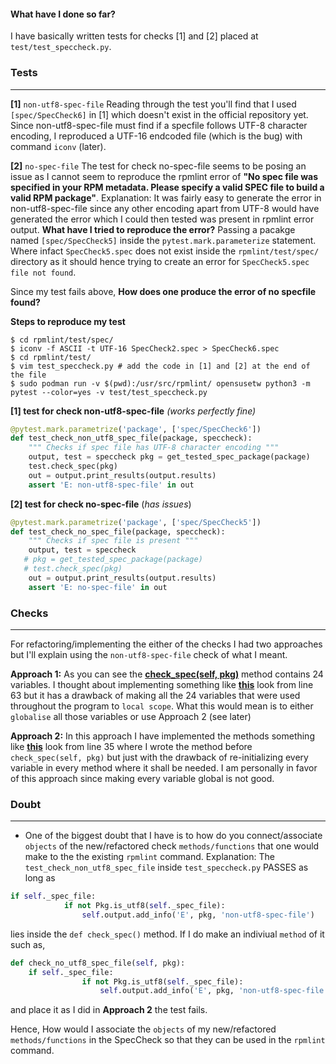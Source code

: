 #### What have I done so far?

I have basically written tests for checks [1] and [2]
placed at `test/test_speccheck.py`. 

### Tests
-------------
**[1]** `non-utf8-spec-file`
Reading through the test you'll find that I used `[spec/SpecCheck6]` 
in [1] which doesn't exist in the official repository yet. Since non-utf8-spec-file 
must find if a specfile follows UTF-8 character encoding, I reproduced a UTF-16 
endcoded file (which is the bug) with command `iconv` (later). 

**[2]** `no-spec-file`
The test for check no-spec-file seems to be posing an issue as I cannot seem to 
reproduce the rpmlint error of 
**"No spec file was specified in your RPM metadata. Please specify a valid SPEC file to build a valid RPM package"**.
Explanation:
It was fairly easy to generate the error in non-utf8-spec-file since any other encoding apart from
UTF-8 would have generated the error which I could then tested was present in rpmlint error output.
**What have I tried to reproduce the error?**
Passing a pacakge named `[spec/SpecCheck5]` inside the `pytest.mark.parameterize` statement.
Where infact `SpecCheck5.spec` does not exist inside the `rpmlint/test/spec/` directory as it 
should hence trying to create an error for `SpecCheck5.spec file not found`.

Since my test fails above,
**How does one produce the error of no specfile found?**

**Steps to reproduce my test**
```
$ cd rpmlint/test/spec/
$ iconv -f ASCII -t UTF-16 SpecCheck2.spec > SpecCheck6.spec
$ cd rpmlint/test/
$ vim test_speccheck.py # add the code in [1] and [2] at the end of the file
$ sudo podman run -v $(pwd):/usr/src/rpmlint/ opensusetw python3 -m pytest --color=yes -v test/test_speccheck.py
```

**[1] test for check non-utf8-spec-file**
*(works perfectly fine)* 
```python
@pytest.mark.parametrize('package', ['spec/SpecCheck6']) 
def test_check_non_utf8_spec_file(package, speccheck): 
    """ Checks if spec file has UTF-8 character encoding """ 
    output, test = speccheck pkg = get_tested_spec_package(package) 
    test.check_spec(pkg) 
    out = output.print_results(output.results) 
    assert 'E: non-utf8-spec-file' in out
```

**[2] test for check no-spec-file**
(*has issues*)

```python
@pytest.mark.parametrize('package', ['spec/SpecCheck5'])
def test_check_no_spec_file(package, speccheck):
    """ Checks if spec file is present """
    output, test = speccheck
   # pkg = get_tested_spec_package(package)
   # test.check_spec(pkg)
    out = output.print_results(output.results)
    assert 'E: no-spec-file' in out

```
### Checks
------
For refactoring/implementing the either of the checks I had two approaches but I'll explain using the `non-utf8-spec-file` check of what I meant.

**Approach 1:**
As you can see the [**check_spec(self, pkg)**](https://github.com/rpm-software-management/rpmlint/blob/031859b8ffc71d954b41bbd1b12be366fcb041a0/rpmlint/checks/SpecCheck.py#L149) method contains 24 variables. I thought about implementing  something like [**this**](https://gist.github.com/thisisshub/fff7a92fb16f4310063719aeffbb898b) look from line 63 but it has a drawback of making all the 24 variables that were used throughout the program to `local scope`. What this would mean is to either `globalise` all those variables or use Approach 2 (see later)

**Approach 2:**
In this approach I have implemented the methods something like [**this**](https://gist.github.com/thisisshub/462ca52641664a419719b2944d384524) look from line 35 where I wrote the method before `check_spec(self, pkg)` but just with the drawback of re-initializing every variable in every method where it shall be needed. I am personally in favor of this approach since making every variable global is not good.

### Doubt
----------
- One of the biggest doubt that I have is to how do you connect/associate `objects` of the new/refactored check `methods/functions` that one would make to the the existing `rpmlint` command. 
Explanation:
The `test_check_non_utf8_spec_file` inside `test_speccheck.py` PASSES as long as

```python
if self._spec_file:
            if not Pkg.is_utf8(self._spec_file):
                self.output.add_info('E', pkg, 'non-utf8-spec-file')
```
lies inside the `def check_spec()` method. If I do make an indiviual `method` of it such as,

```python
def check_no_utf8_spec_file(self, pkg):
    if self._spec_file:
                if not Pkg.is_utf8(self._spec_file):
                    self.output.add_info('E', pkg, 'non-utf8-spec-file')
```
and place it as I did in **Approach 2** the test fails.

Hence, How would I associate the `objects` of my new/refactored `methods/functions` in the SpecCheck so that they can be used in the `rpmlint` command.
